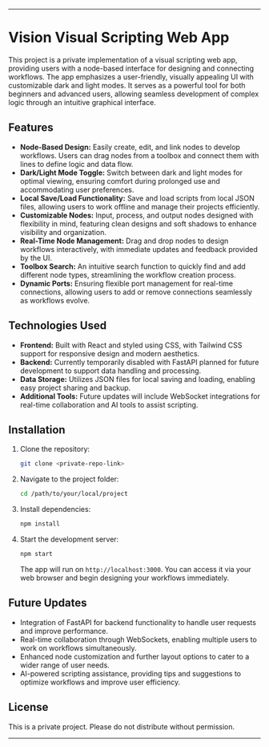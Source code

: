 
---

# Vision Visual Scripting Web App

This project is a private implementation of a visual scripting web app, providing users with a node-based interface for designing and connecting workflows. The app emphasizes a user-friendly, visually appealing UI with customizable dark and light modes. It serves as a powerful tool for both beginners and advanced users, allowing seamless development of complex logic through an intuitive graphical interface.

## Features
- **Node-Based Design:** Easily create, edit, and link nodes to develop workflows. Users can drag nodes from a toolbox and connect them with lines to define logic and data flow.
- **Dark/Light Mode Toggle:** Switch between dark and light modes for optimal viewing, ensuring comfort during prolonged use and accommodating user preferences.
- **Local Save/Load Functionality:** Save and load scripts from local JSON files, allowing users to work offline and manage their projects efficiently.
- **Customizable Nodes:** Input, process, and output nodes designed with flexibility in mind, featuring clean designs and soft shadows to enhance visibility and organization.
- **Real-Time Node Management:** Drag and drop nodes to design workflows interactively, with immediate updates and feedback provided by the UI.
- **Toolbox Search:** An intuitive search function to quickly find and add different node types, streamlining the workflow creation process.
- **Dynamic Ports:** Ensuring flexible port management for real-time connections, allowing users to add or remove connections seamlessly as workflows evolve.

## Technologies Used
- **Frontend:** Built with React and styled using CSS, with Tailwind CSS support for responsive design and modern aesthetics.
- **Backend:** Currently temporarily disabled with FastAPI planned for future development to support data handling and processing.
- **Data Storage:** Utilizes JSON files for local saving and loading, enabling easy project sharing and backup.
- **Additional Tools:** Future updates will include WebSocket integrations for real-time collaboration and AI tools to assist scripting.

## Installation

1. Clone the repository:
   ```bash
   git clone <private-repo-link>
   ```
2. Navigate to the project folder:
   ```bash
   cd /path/to/your/local/project
   ```
3. Install dependencies:
   ```bash
   npm install
   ```
4. Start the development server:
   ```bash
   npm start
   ```
   The app will run on `http://localhost:3000`. You can access it via your web browser and begin designing your workflows immediately.

## Future Updates
- Integration of FastAPI for backend functionality to handle user requests and improve performance.
- Real-time collaboration through WebSockets, enabling multiple users to work on workflows simultaneously.
- Enhanced node customization and further layout options to cater to a wider range of user needs.
- AI-powered scripting assistance, providing tips and suggestions to optimize workflows and improve user efficiency.

## License
This is a private project. Please do not distribute without permission.

---